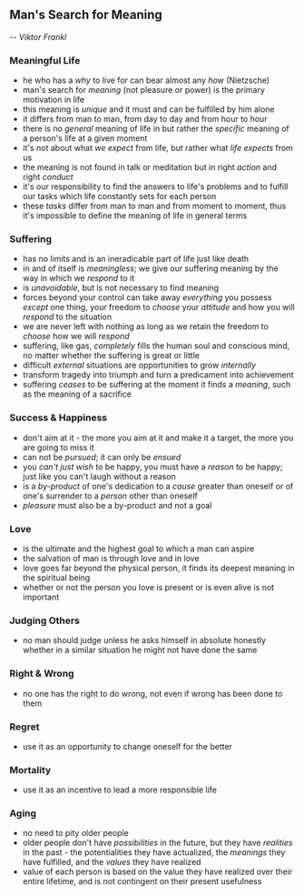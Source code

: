 ## Man's Search for Meaning
-- *Viktor Frankl*


### Meaningful Life
- he who has a *why* to live for can bear almost any *how* (Nietzsche)
- man's search for *meaning* (not pleasure or power) is the primary motivation in life
- this meaning is *unique* and it must and can be fulfilled by him alone
- it differs from man to man, from day to day and from hour to hour
- there is no *general* meaning of life in but rather the *specific* meaning of a person's life at a given moment
- it's not about what *we expect* from life, but rather what *life expects* from us
- the meaning is not found in talk or meditation but in right *action* and right *conduct*
- it's our responsibility to find the answers to life's problems and to fulfill our tasks which life constantly sets for each person
- these *tasks* differ from man to man and from moment to moment, thus it's impossible to define the meaning of life in general terms


### Suffering
- has no limits and is an ineradicable part of life just like death
- in and of itself is *meaningless*; we give our suffering meaning by the way in which we *respond* to it
- is *unavoidable*, but is not necessary to find meaning
- forces beyond your control can take away *everything* you possess *except* one thing, your freedom to *choose* your *attitude* and how you will *respond* to the situation
- we are never left with nothing as long as we retain the freedom to *choose* how we will *respond*
- suffering, like gas, *completely* fills the human soul and conscious mind, no matter whether the suffering is great or little
- difficult *external* situations are opportunities to grow *internally*
- transform tragedy into triumph and turn a predicament into achievement
- suffering *ceases* to be suffering at the moment it finds a *meaning*, such as the meaning of a sacrifice


### Success & Happiness
- don't aim at it - the more you aim at it and make it a target, the more you are going to miss it
- can not be *pursued*; it can only be *ensued*
- you *can't just wish* to be happy, you must have a *reason* to be happy; just like you can't laugh without a reason
- is a *by-product* of one's dedication to a *cause* greater than oneself or of one's surrender to a *person* other than oneself
- *pleasure* must also be a by-product and not a goal


### Love
- is the ultimate and the highest goal to which a man can aspire
- the salvation of man is through love and in love
- love goes far beyond the physical person, it finds its deepest meaning in the spiritual being
- whether or not the person you love is present or is even alive is not important


### Judging Others
- no man should judge unless he asks himself in absolute honestly whether in a similar situation he might not have done the same


### Right & Wrong
- no one has the right to do wrong, not even if wrong has been done to them


### Regret
- use it as an opportunity to change oneself for the better


### Mortality
- use it as an incentive to lead a more responsible life


### Aging
- no need to pity older people
- older people don't have *possibilities* in the future, but they have *realities* in the past - the potentialities they have actualized, the *meanings* they have fulfilled, and the *values* they have realized
- value of each person is based on the value they have realized over their entire lifetime, and is not contingent on their present usefulness
